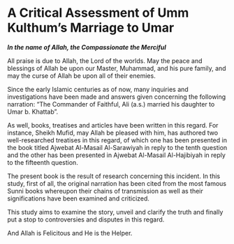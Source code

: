 A Critical Assessment of Umm Kulthum’s Marriage to Umar
=======================================================

***In the name of Allah, the Compassionate the Merciful***

All praise is due to Allah, the Lord of the worlds. May the peace and
blessings of Allah be upon our Master, Muhammad, and his pure family,
and may the curse of Allah be upon all of their enemies.

Since the early Islamic centuries as of now, many inquiries and
investigations have been made and answers given concerning the following
narration: “The Commander of Faithful, Ali (a.s.) married his daughter
to Umar b. Khattab”.

As well, books, treatises and articles have been written in this regard.
For instance, Sheikh Mufid, may Allah be pleased with him, has authored
two well-researched treatises in this regard, of which one has been
presented in the book titled Ajwebat Al-Masail Al-Sarawiyah in reply to
the tenth question and the other has been presented in Ajwebat Al-Masail
Al-Hajibiyah in reply to the fifteenth question.

The present book is the result of research concerning this incident. In
this study, first of all, the original narration has been cited from the
most famous Sunni books whereupon their chains of transmission as well
as their significations have been examined and criticized.

This study aims to examine the story, unveil and clarify the truth and
finally put a stop to controversies and disputes in this regard.

And Allah is Felicitous and He is the Helper.


